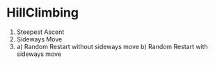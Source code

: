 # HillClimbing

1) Steepest Ascent
2) Sideways Move
3) a) Random Restart without sideways move
   b) Random Restart with sideways move
